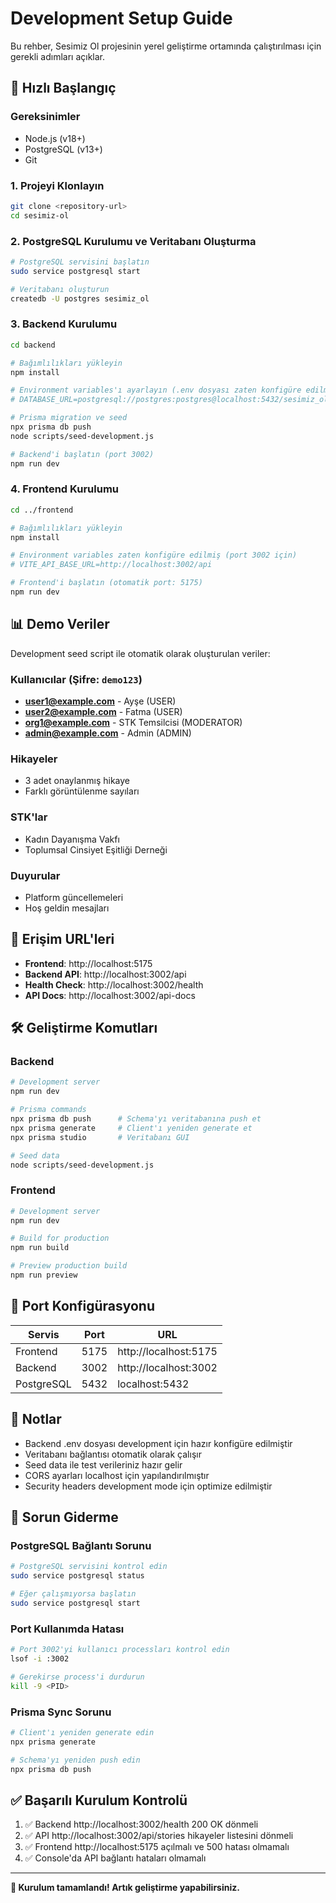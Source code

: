 # Development Setup Guide

Bu rehber, Sesimiz Ol projesinin yerel geliştirme ortamında çalıştırılması için gerekli adımları açıklar.

## 🚀 Hızlı Başlangıç

### Gereksinimler
- Node.js (v18+)
- PostgreSQL (v13+)
- Git

### 1. Projeyi Klonlayın
```bash
git clone <repository-url>
cd sesimiz-ol
```

### 2. PostgreSQL Kurulumu ve Veritabanı Oluşturma
```bash
# PostgreSQL servisini başlatın
sudo service postgresql start

# Veritabanı oluşturun
createdb -U postgres sesimiz_ol
```

### 3. Backend Kurulumu
```bash
cd backend

# Bağımlılıkları yükleyin
npm install

# Environment variables'ı ayarlayın (.env dosyası zaten konfigüre edilmiş)
# DATABASE_URL=postgresql://postgres:postgres@localhost:5432/sesimiz_ol

# Prisma migration ve seed
npx prisma db push
node scripts/seed-development.js

# Backend'i başlatın (port 3002)
npm run dev
```

### 4. Frontend Kurulumu
```bash
cd ../frontend

# Bağımlılıkları yükleyin
npm install

# Environment variables zaten konfigüre edilmiş (port 3002 için)
# VITE_API_BASE_URL=http://localhost:3002/api

# Frontend'i başlatın (otomatik port: 5175)
npm run dev
```

## 📊 Demo Veriler

Development seed script ile otomatik olarak oluşturulan veriler:

### Kullanıcılar (Şifre: `demo123`)
- **user1@example.com** - Ayşe (USER)
- **user2@example.com** - Fatma (USER)
- **org1@example.com** - STK Temsilcisi (MODERATOR)
- **admin@example.com** - Admin (ADMIN)

### Hikayeler
- 3 adet onaylanmış hikaye
- Farklı görüntülenme sayıları

### STK'lar
- Kadın Dayanışma Vakfı
- Toplumsal Cinsiyet Eşitliği Derneği

### Duyurular
- Platform güncellemeleri
- Hoş geldin mesajları

## 🔗 Erişim URL'leri

- **Frontend**: http://localhost:5175
- **Backend API**: http://localhost:3002/api
- **Health Check**: http://localhost:3002/health
- **API Docs**: http://localhost:3002/api-docs

## 🛠️ Geliştirme Komutları

### Backend
```bash
# Development server
npm run dev

# Prisma commands
npx prisma db push      # Schema'yı veritabanına push et
npx prisma generate     # Client'ı yeniden generate et
npx prisma studio       # Veritabanı GUI

# Seed data
node scripts/seed-development.js
```

### Frontend
```bash
# Development server
npm run dev

# Build for production
npm run build

# Preview production build
npm run preview
```

## 🔧 Port Konfigürasyonu

| Servis | Port | URL |
|--------|------|-----|
| Frontend | 5175 | http://localhost:5175 |
| Backend | 3002 | http://localhost:3002 |
| PostgreSQL | 5432 | localhost:5432 |

## 📝 Notlar

- Backend .env dosyası development için hazır konfigüre edilmiştir
- Veritabanı bağlantısı otomatik olarak çalışır
- Seed data ile test verileriniz hazır gelir
- CORS ayarları localhost için yapılandırılmıştır
- Security headers development mode için optimize edilmiştir

## 🐛 Sorun Giderme

### PostgreSQL Bağlantı Sorunu
```bash
# PostgreSQL servisini kontrol edin
sudo service postgresql status

# Eğer çalışmıyorsa başlatın
sudo service postgresql start
```

### Port Kullanımda Hatası
```bash
# Port 3002'yi kullanıcı processları kontrol edin
lsof -i :3002

# Gerekirse process'i durdurun
kill -9 <PID>
```

### Prisma Sync Sorunu
```bash
# Client'ı yeniden generate edin
npx prisma generate

# Schema'yı yeniden push edin
npx prisma db push
```

## ✅ Başarılı Kurulum Kontrolü

1. ✅ Backend http://localhost:3002/health 200 OK dönmeli
2. ✅ API http://localhost:3002/api/stories hikayeler listesini dönmeli
3. ✅ Frontend http://localhost:5175 açılmalı ve 500 hatası olmamalı
4. ✅ Console'da API bağlantı hataları olmamalı

---

**🎉 Kurulum tamamlandı! Artık geliştirme yapabilirsiniz.**